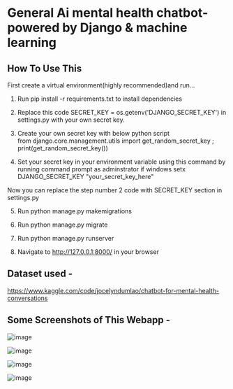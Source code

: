 # General Ai mental health chatbot- powered by Django & machine learning


## How To Use This

First create a virtual environment(highly recommended)and run...

1. Run pip install -r requirements.txt to install dependencies

2. Replace this code
   SECRET_KEY = os.getenv('DJANGO_SECRET_KEY')
   in settings.py with your own secret key.
 
3. Create your own secret key with below python script  
    from django.core.management.utils import get_random_secret_key
    ; print(get_random_secret_key())

4. Set your secret key in your environment variable using this command by running command prompt as adminstrator if windows
setx DJANGO_SECRET_KEY "your_secret_key_here"

Now you can replace the step number 2 code with SECRET_KEY section in settings.py

5. Run python manage.py makemigrations

6. Run python manage.py migrate

7. Run python manage.py runserver

8. Navigate to http://127.0.0.1:8000/ in your browser



## Dataset used -

https://www.kaggle.com/code/jocelyndumlao/chatbot-for-mental-health-conversations


## Some Screenshots of This Webapp -
![image](https://github.com/ujjwal197629/mental-health-chatbot-using-django-and-machine-learning/assets/129583515/58088dca-4c62-4667-8a26-cde005178225)


![image](https://github.com/ujjwal197629/mental-health-chatbot-using-django-and-machine-learning/assets/129583515/b86b43e6-d119-4b5d-abee-9776b1ff9b67)


![image](https://github.com/ujjwal197629/mental-health-chatbot-using-django-and-machine-learning/assets/129583515/c8f6840c-8cfb-45e7-ad0b-64c2fe0c2e06)


![image](https://github.com/ujjwal197629/mental-health-chatbot-using-django-and-machine-learning/assets/129583515/50d5478b-90ab-4828-b472-19ba5f327e47)



